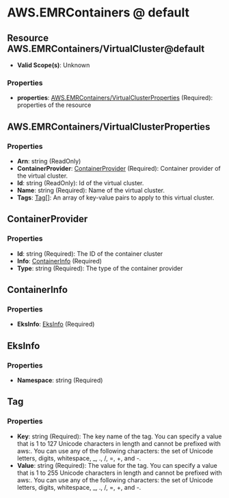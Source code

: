 # AWS.EMRContainers @ default

## Resource AWS.EMRContainers/VirtualCluster@default
* **Valid Scope(s)**: Unknown
### Properties
* **properties**: [AWS.EMRContainers/VirtualClusterProperties](#awsemrcontainersvirtualclusterproperties) (Required): properties of the resource

## AWS.EMRContainers/VirtualClusterProperties
### Properties
* **Arn**: string (ReadOnly)
* **ContainerProvider**: [ContainerProvider](#containerprovider) (Required): Container provider of the virtual cluster.
* **Id**: string (ReadOnly): Id of the virtual cluster.
* **Name**: string (Required): Name of the virtual cluster.
* **Tags**: [Tag](#tag)[]: An array of key-value pairs to apply to this virtual cluster.

## ContainerProvider
### Properties
* **Id**: string (Required): The ID of the container cluster
* **Info**: [ContainerInfo](#containerinfo) (Required)
* **Type**: string (Required): The type of the container provider

## ContainerInfo
### Properties
* **EksInfo**: [EksInfo](#eksinfo) (Required)

## EksInfo
### Properties
* **Namespace**: string (Required)

## Tag
### Properties
* **Key**: string (Required): The key name of the tag. You can specify a value that is 1 to 127 Unicode characters in length and cannot be prefixed with aws:. You can use any of the following characters: the set of Unicode letters, digits, whitespace, _, ., /, =, +, and -.
* **Value**: string (Required): The value for the tag. You can specify a value that is 1 to 255 Unicode characters in length and cannot be prefixed with aws:. You can use any of the following characters: the set of Unicode letters, digits, whitespace, _, ., /, =, +, and -.

